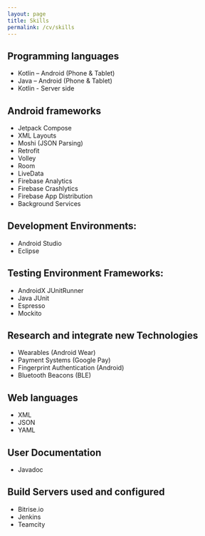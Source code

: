 ```yaml
---
layout: page
title: Skills
permalink: /cv/skills
---
```


## Programming languages

* Kotlin – Android (Phone & Tablet)  
* Java – Android (Phone & Tablet)  
* Kotlin \- Server side


## Android frameworks

* Jetpack Compose  
* XML Layouts  
* Moshi (JSON Parsing)  
* Retrofit  
* Volley   
* Room  
* LiveData
* Firebase Analytics  
* Firebase Crashlytics  
* Firebase App Distribution  
* Background Services


## Development Environments:

* Android Studio  
* Eclipse  


## Testing Environment Frameworks:

* AndroidX JUnitRunner
* Java JUnit
* Espresso
* Mockito


## Research and integrate new Technologies

* Wearables (Android Wear)  
* Payment Systems (Google Pay)  
* Fingerprint Authentication (Android)  
* Bluetooth Beacons (BLE)


## Web languages

* XML  
* JSON  
* YAML


## User Documentation

* Javadoc 

## Build Servers used and configured

* Bitrise.io  
* Jenkins  
* Teamcity